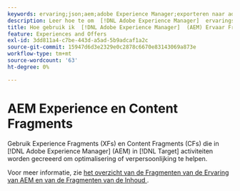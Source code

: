 ```yaml
---
keywords: ervaring;json;aem;adobe Experience Manager;exporteren naar adobe target;beleving, fragmenten;fragmenten;XF
description: Leer hoe te om  [!DNL Adobe Experience Manager]  ervaringsfragmenten in  [!DNL Adobe Target]  activiteiten te gebruiken.
title: Hoe gebruik ik  [!DNL Adobe Experience Manager]  (AEM) Ervaar Fragmenten?
feature: Experiences and Offers
exl-id: 3dd811a4-c7be-443d-a5ad-5b9adcaf1a2c
source-git-commit: 15947d6d3e2329e0c2878c6670e83143069a873e
workflow-type: tm+mt
source-wordcount: '63'
ht-degree: 0%

---
```


# AEM Experience en Content Fragments

Gebruik Experience Fragments (XFs) en Content Fragments (CFs) die in [!DNL Adobe Experience Manager] (AEM) in [!DNL Target] activiteiten worden gecreeerd om optimalisering of verpersoonlijking te helpen.

Voor meer informatie, zie [&#x200B; het overzicht van de Fragmenten van de Ervaring van AEM en van de Fragmenten van de Inhoud &#x200B;](/help/main/c-integrating-target-with-mac/aem/aem-experience-and-content-fragments.md).